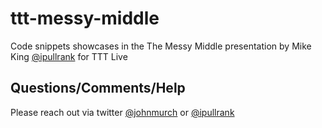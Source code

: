 # ttt-messy-middle

Code snippets showcases in the The Messy Middle presentation by Mike King [@ipullrank](https://twitter.com/ipullrank) for TTT Live

## Questions/Comments/Help
Please reach out via twitter [@johnmurch](https://twitter.com/johnmurch) or [@ipullrank](https://twitter.com/ipullrank)
